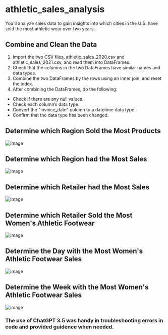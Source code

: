 # athletic_sales_analysis
You'll analyze sales data to gain insights into which cities in the U.S. have sold the most athletic wear over two years.

## Combine and Clean the Data
1) Import the two CSV files, athletic_sales_2020.csv and athletic_sales_2021.csv, and read them into DataFrames.
2) Check that the columns in the two DataFrames have similar names and data types.
3) Combine the two DataFrames by the rows using an inner join, and reset the index.
4) After combining the DataFrames, do the following:
  - Check if there are any null values.
  - Check each column’s data type.
  - Convert the "invoice_date" column to a datetime data type.
  - Confirm that the data type has been changed.
## Determine which Region Sold the Most Products
![image](https://github.com/RobP910/athletic_sales_analysis/assets/162396155/6e1bd293-c9a1-458f-81ec-b7adecc7654f)
## Determine which Region had the Most Sales
![image](https://github.com/RobP910/athletic_sales_analysis/assets/162396155/8d90551f-cb39-40e9-b77d-8821e353efdb)
## Determine which Retailer had the Most Sales
![image](https://github.com/RobP910/athletic_sales_analysis/assets/162396155/6d320cbe-e432-4959-874e-7f92bb146645)
## Determine which Retailer Sold the Most Women's Athletic Footwear
![image](https://github.com/RobP910/athletic_sales_analysis/assets/162396155/ae161d94-04f5-47f9-b28f-68760b34f0f7)
## Determine the Day with the Most Women's Athletic Footwear Sales
![image](https://github.com/RobP910/athletic_sales_analysis/assets/162396155/56004033-a5e4-467d-bb72-2178d76ae896)
## Determine the Week with the Most Women's Athletic Footwear Sales
![image](https://github.com/RobP910/athletic_sales_analysis/assets/162396155/9f00fc13-3272-40bf-a25c-1f03a48511fa)
### The use of ChatGPT 3.5 was handy in troubleshooting errors in code and provided guidence when needed.
